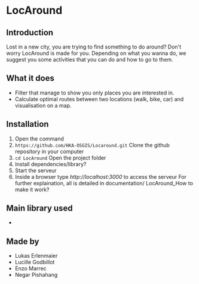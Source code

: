 # LocAround

## Introduction

Lost in a new city, you are trying to find something to do around? Don't worry LocAround is made for you. 
Depending on what you wanna do, we suggest you some activities that you can do and how to go to them.

## What it does

- Filter that manage to show you only places you are interested in.
- Calculate optimal routes between two locations (walk, bike, car) and visualisation on a map.

## Installation

1. Open the command
2. `https://github.com/HKA-OSGIS/Locaround.git` Clone the github repository in your computer
3. `cd LocAround` Open the project folder
4. Install dependencies/library?
5. Start the serveur
6. Inside a browser type *http://localhost:3000* to access the serveur
     For further explaination, all is detailed in documentation/ LocAround_How to make it work?

## Main library used

- 

## Made by

- Lukas Erlenmaier
- Lucille Godbillot
- Enzo Marrec
- Negar Pishahang
